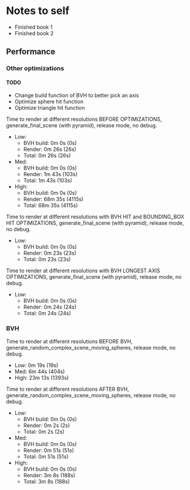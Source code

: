 # Notes to self

- Finished book 1
- Finished book 2

## Performance

### Other optimizations

#### TODO

- Change build function of BVH to better pick an axis
- Optimize sphere hit function
- Optimize triangle hit function

Time to render at different resolutions BEFORE OPTIMIZATIONS,
generate_final_scene (with pyramid), release mode, no debug.

- Low:
  - BVH build: 0m 0s (0s)
  - Render: 0m 26s (26s)
  - Total: 0m 26s (26s)
- Med:
  - BVH build: 0m 0s (0s)
  - Render: 1m 43s (103s)
  - Total: 1m 43s (103s)
- High:
  - BVH build: 0m 0s (0s)
  - Render: 68m 35s (4115s)
  - Total: 68m 35s (4115s)

Time to render at different resolutions with BVH HIT and BOUNDING_BOX HIT OPTIMIZATIONS,
generate_final_scene (with pyramid), release mode, no debug.

- Low:
  - BVH build: 0m 0s (0s)
  - Render: 0m 23s (23s)
  - Total: 0m 23s (23s)

Time to render at different resolutions with BVH LONGEST AXIS OPTIMIZATIONS,
generate_final_scene (with pyramid), release mode, no debug.

- Low:
  - BVH build: 0m 0s (0s)
  - Render: 0m 24s (24s)
  - Total: 0m 24s (24s)

### BVH

Time to render at different resolutions BEFORE BVH,
generate_random_complex_scene_moving_spheres, release mode, no debug.

- Low: 0m 19s (19s)
- Med: 6m 44s (404s)
- High: 23m 13s (1393s)

Time to render at different resolutions AFTER BVH,
generate_random_complex_scene_moving_spheres, release mode, no debug.

- Low:
  - BVH build: 0m 0s (0s)
  - Render: 0m 2s (2s)
  - Total: 0m 2s (2s)
- Med:
  - BVH build: 0m 0s (0s)
  - Render: 0m 51s (51s)
  - Total: 0m 51s (51s)
- High:
  - BVH build: 0m 0s (0s)
  - Render: 3m 8s (188s)
  - Total: 3m 8s (188s)
